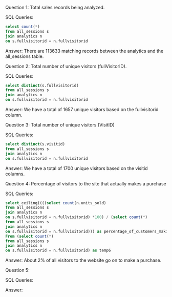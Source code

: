 Question 1: 
Total sales records being analyzed.

SQL Queries:
```sql
select count(*)
from all_sessions s
join analytics n
on s.fullvisitorid = n.fullvisitorid
```
Answer: 
There are 113633 matching records between the analytics and the all_sessions table.

Question 2: 
Total number of unique visitors (fullVisitorID).

SQL Queries:
```sql
select distinct(s.fullvisitorid)
from all_sessions s
join analytics n
on s.fullvisitorid = n.fullvisitorid
```
Answer:
We have a total of 1657 unique visitors based on the fullvisitorid column.

Question 3: 
Total number of unique visitors (VisitID) 

SQL Queries:
```sql
select distinct(s.visitid)
from all_sessions s
join analytics n
on s.fullvisitorid = n.fullvisitorid
```
Answer:
We have a total of 1700 unique visitors based on the visitid columns.

Question 4: 
Percentage of visitors to the site that actually makes a purchase

SQL Queries:
```sql
select ceiling((((select count(n.units_sold)
from all_sessions s
join analytics n
on s.fullvisitorid = n.fullvisitorid) *100) / (select count(*)
from all_sessions s
join analytics n
on s.fullvisitorid = n.fullvisitorid))) as percentage_of_customers_making_purchase 
From (select count(*)
from all_sessions s
join analytics n
on s.fullvisitorid = n.fullvisitorid) as temp6
```

Answer:
About 2% of all visitors to the website go on to make a purchase.


Question 5: 

SQL Queries:

Answer:
